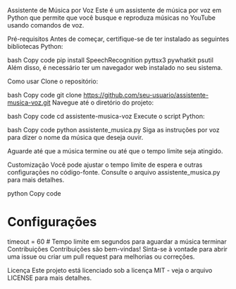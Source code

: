 Assistente de Música por Voz
Este é um assistente de música por voz em Python que permite que você busque e reproduza músicas no YouTube usando comandos de voz.

Pré-requisitos
Antes de começar, certifique-se de ter instalado as seguintes bibliotecas Python:

bash
Copy code
pip install SpeechRecognition pyttsx3 pywhatkit psutil
Além disso, é necessário ter um navegador web instalado no seu sistema.

Como usar
Clone o repositório:

bash
Copy code
git clone https://github.com/seu-usuario/assistente-musica-voz.git
Navegue até o diretório do projeto:

bash
Copy code
cd assistente-musica-voz
Execute o script Python:

bash
Copy code
python assistente_musica.py
Siga as instruções por voz para dizer o nome da música que deseja ouvir.

Aguarde até que a música termine ou até que o tempo limite seja atingido.

Customização
Você pode ajustar o tempo limite de espera e outras configurações no código-fonte. Consulte o arquivo assistente_musica.py para mais detalhes.

python
Copy code
# Configurações
timeout = 60  # Tempo limite em segundos para aguardar a música terminar
Contribuições
Contribuições são bem-vindas! Sinta-se à vontade para abrir uma issue ou criar um pull request para melhorias ou correções.

Licença
Este projeto está licenciado sob a licença MIT - veja o arquivo LICENSE para mais detalhes.

